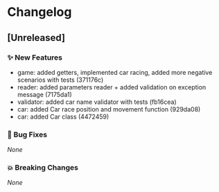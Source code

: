 # Changelog

## [Unreleased]

### ✨ New Features

- game: added getters, implemented car racing, added more negative scenarios with tests (371176c)
- reader: added parameters reader + added validation on exception message (7175da1)
- validator: added car name validator with tests (fb16cea)
- car: added Car race position and movement function (929da08)
- car: added Car class (4472459)

### 🐛 Bug Fixes

_None_

### 💥 Breaking Changes

_None_